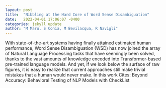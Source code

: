 ```yaml
---
layout: post
title:  "Nibbling at the Hard Core of Word Sense Disambiguation"
date:   2022-04-01 17:06:07 -0400
categories: jekyll update
author: "M Maru, S Conia, M Bevilacqua, R Navigli"
---
```

With state-of-the-art systems having finally attained estimated human performance, Word Sense Disambiguation (WSD) has now joined the array of Natural Language Processing tasks that have seemingly been solved, thanks to the vast amounts of knowledge encoded into Transformer-based pre-trained language models. And yet, if we look below the surface of raw figures, it is easy to realize that current approaches still make trivial mistakes that a human would never make. In this work Cites: Beyond Accuracy: Behavioral Testing of NLP Models with CheckList
